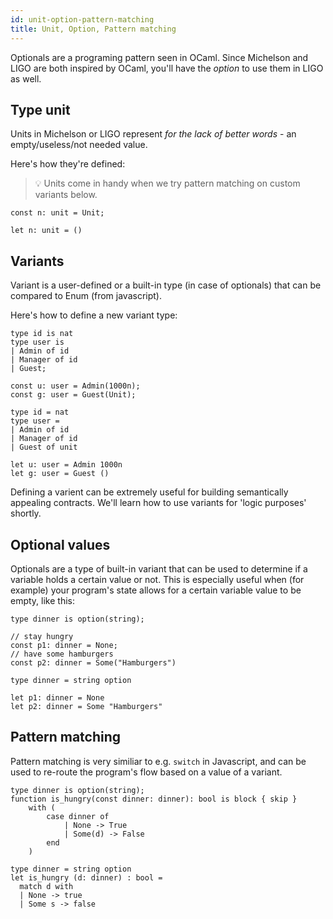 ```yaml
---
id: unit-option-pattern-matching
title: Unit, Option, Pattern matching
---
```


Optionals are a programing pattern seen in OCaml. Since Michelson and LIGO are both inspired by OCaml, you'll have the *option* to use them in LIGO as well.

## Type unit

Units in Michelson or LIGO represent *for the lack of better words* - an empty/useless/not needed value.

Here's how they're defined:

> 💡 Units come in handy when we try pattern matching on custom variants below.

<!--DOCUSAURUS_CODE_TABS-->
<!--Pascaligo-->
```pascaligo
const n: unit = Unit;
```

<!--Cameligo-->
```cameligo
let n: unit = ()
```

<!--END_DOCUSAURUS_CODE_TABS-->

## Variants

Variant is a user-defined or a built-in type (in case of optionals) that can be compared to Enum (from javascript).

Here's how to define a new variant type:

<!--DOCUSAURUS_CODE_TABS-->
<!--Pascaligo-->
```pascaligo
type id is nat
type user is
| Admin of id
| Manager of id
| Guest;

const u: user = Admin(1000n);
const g: user = Guest(Unit);
```

<!--Cameligo-->
```cameligo
type id = nat
type user =
| Admin of id
| Manager of id
| Guest of unit

let u: user = Admin 1000n
let g: user = Guest ()
```

<!--END_DOCUSAURUS_CODE_TABS-->

Defining a varient can be extremely useful for building semantically appealing contracts. We'll learn how to use variants for 'logic purposes' shortly.

## Optional values

Optionals are a type of built-in variant that can be used to determine if a variable holds a certain value or not. This is especially useful when (for example) your program's state allows for a certain variable value to be empty, like this:

<!--DOCUSAURUS_CODE_TABS-->
<!--Pascaligo-->
```pascaligo
type dinner is option(string);

// stay hungry
const p1: dinner = None;
// have some hamburgers
const p2: dinner = Some("Hamburgers")
```

<!--Cameligo-->
```cameligo
type dinner = string option

let p1: dinner = None
let p2: dinner = Some "Hamburgers"
```

<!--END_DOCUSAURUS_CODE_TABS-->


## Pattern matching

Pattern matching is very similiar to e.g. `switch` in Javascript, and can be used to re-route the program's flow based on a value of a variant. 

<!--DOCUSAURUS_CODE_TABS-->
<!--Pascaligo-->
```pascaligo
type dinner is option(string);
function is_hungry(const dinner: dinner): bool is block { skip } 
    with (
        case dinner of 
            | None -> True
            | Some(d) -> False
        end
    )
```

<!--Cameligo-->
```cameligo
type dinner = string option
let is_hungry (d: dinner) : bool =
  match d with
  | None -> true
  | Some s -> false
```

<!--END_DOCUSAURUS_CODE_TABS-->
